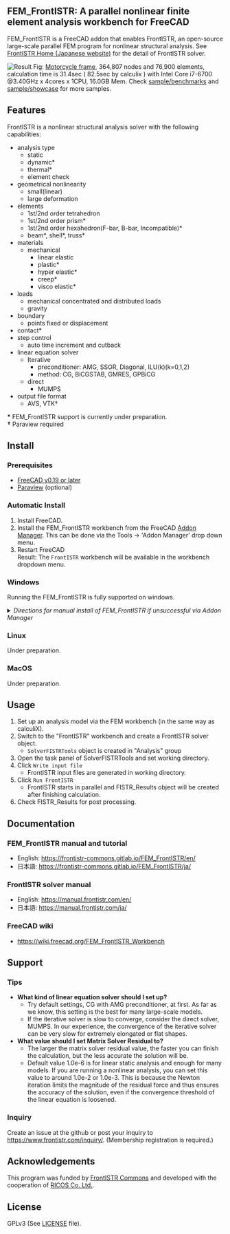 ## FEM_FrontISTR: A parallel nonlinear finite element analysis workbench for FreeCAD

FEM_FrontISTR is a FreeCAD addon that enables FrontISTR, an open-source large-scale parallel FEM program for nonlinear structural analysis. See [FrontISTR Home (Japanese website)](https://www.frontistr.com/) for the detail of FrontISTR solver.

![Result](sample/benchmarks/03_bikeframe/result_mises_large.png)
Fig: [Motorcycle frame](https://grabcad.com/library/motorcycle-frame-6), 364,807 nodes and 76,900 elements, calculation time is 31.4sec ( 82.5sec by calculix ) with Intel Core i7-6700 @3.40GHz x 4cores x 1CPU, 16.0GB Mem. Check [sample/benchmarks](./sample/benchmarks/) and [sample/showcase](./sample/showcase/README.md) for more samples.


## Features

FrontISTR is a nonlinear structural analysis solver with the following capabilities:

- analysis type
    - static
    - dynamic\*
    - thermal\*
    - element check
- geometrical nonlinearity
    - small(linear)
    - large deformation
- elements
    - 1st/2nd order tetrahedron
    - 1st/2nd order prism\*
    - 1st/2nd order hexahedron(F-bar, B-bar, Incompatible)\*
    - beam\*, shell\*, truss\*
- materials
    - mechanical
        - linear elastic
        - plastic\*
        - hyper elastic\*
        - creep\*
        - visco elastic\*
- loads
    - mechanical concentrated and distributed loads
    - gravity
- boundary
    - points fixed or displacement
- contact\*
- step control
    - auto time increment and cutback
- linear equation solver
    - Iterative
        - preconditioner: AMG, SSOR, Diagonal, ILU(k)(k=0,1,2)
        - method: CG, BiCGSTAB, GMRES, GPBiCG
    - direct
        - MUMPS
- output file format
    - AVS, VTK&dagger;

**\*** FEM_FrontISTR support is currently under preparation.  
**&dagger;** Paraview required

## Install

### Prerequisites

- [FreeCAD v0.19 or later](https://github.com/FreeCAD/FreeCAD/releases/)
- [Paraview](https://www.paraview.org/) (optional)

### Automatic Install

1. Install FreeCAD.
2. Install the FEM\_FrontISTR workbench from the FreeCAD [Addon Manager](https://wiki.freecad.org/Std_AddonMgr). This can be done via the Tools → 'Addon Manager' drop down menu.
3. Restart FreeCAD  
  Result: The `FrontISTR` workbench will be available in the workbench dropdown menu.

### Windows

Running the FEM_FrontISTR is fully supported on windows. 
<details>
    <summary>
        <i>Directions for manual install of FEM_FrontISTR if unsuccessful via Addon Manager</i>
    </summary>
<br/>

If Installation via the FreeCAD Addon Manager is unsucessful, download or `git clone` this repository to `C:/Users/user_name/AppData/Roaming/FreeCAD/Mod/FEM_FrontISTR`

FrontISTR binaries will be automatically downloaded and installed on the first run. If the download does not proceed, please follow the steps below to install the solver.
1. Download [FrontISTR-latest.zip](https://www.frontistr.com/download/link.php?https://frontistr-commons.gitlab.io/FrontISTR/release/x86_64-w64-mingw32-msmpi/FrontISTR-latest.zip)
2. Create directory `FEM_FrontISTR/bin`
3. Extract `FrontISTR-latest.zip` and put all files in the `FEM_FrontISTR/bin` directory.

</details>

### Linux

Under preparation.

### MacOS

Under preparation.

## Usage

1. Set up an analysis model via the FEM workbench (in the same way as calculiX).
2. Switch to the "FrontISTR" workbench and create a FrontISTR solver object.
    - `SolverFISTRTools` object is created in "Analysis" group
3. Open the task panel of SolverFISTRTools and set working directory.
4. Click `Write input file`
    - FrontISTR input files are generated in working directory.
5. Click `Run FrontISTR`
    - FrontISTR starts in parallel and FISTR_Results object will be created after finishing calculation.
6. Check FISTR_Results for post processing.

## Documentation

### FEM_FrontISTR manual and tutorial

  - English: https://frontistr-commons.gitlab.io/FEM_FrontISTR/en/
  - 日本語: https://frontistr-commons.gitlab.io/FEM_FrontISTR/ja/

### FrontISTR solver manual

  - English: https://manual.frontistr.com/en/
  - 日本語: https://manual.frontistr.com/ja/

### FreeCAD wiki

  - https://wiki.freecad.org/FEM_FrontISTR_Workbench

## Support

### Tips

- **What kind of linear equation solver should I set up?**
  - Try default settings, CG with AMG preconditioner, at first. As far as we know, this setting is the best for many large-scale models.
  - If the iterative solver is slow to converge, consider the direct solver, MUMPS. In our experience, the convergence of the iterative solver can be very slow for extremely elongated or flat shapes.
- **What value should I set Matrix Solver Residual to?**
  - The larger the matrix solver residual value, the faster you can finish the calculation, but the less accurate the solution will be.
  - Default value 1.0e-6 is for linear static analysis and enough for many models. If you are running a nonlinear analysis, you can set this value to around 1.0e-2 or 1.0e-3. This is because the Newton iteration limits the magnitude of the residual force and thus ensures the accuracy of the solution, even if the convergence threshold of the linear equation is loosened.

### Inquiry

Create an issue at the github or post your inquiry to
https://www.frontistr.com/inquiry/.
(Membership registration is required.)


## Acknowledgements
This program was funded by [FrontISTR Commons](https://www.frontistr.org/) and developed with the cooperation of [RICOS Co. Ltd.](https://www.ricos.co.jp/).

## License
GPLv3 (See [LICENSE](LICENSE) file).
